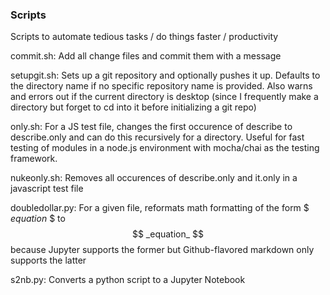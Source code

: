 ### Scripts

Scripts to automate tedious tasks / do things faster / productivity

commit.sh: Add all change files and commit them with a message

setupgit.sh: Sets up a git repository and optionally pushes it up. Defaults to the directory name if no specific repository name is provided. Also warns and errors out if the current directory is desktop (since I frequently make a directory but forget to cd into it before initializing a git repo)

only.sh: For a JS test file, changes the first occurence of describe to describe.only and can do this recursively for a directory. Useful for fast testing of modules in a node.js environment with mocha/chai as the testing framework.

nukeonly.sh: Removes all occurences of describe.only and it.only in a javascript test file

doubledollar.py: For a given file, reformats math formatting of the form $ _equation_ $ to $$ _equation_ $$ because Jupyter supports the former but Github-flavored markdown only supports the latter

s2nb.py: Converts a python script to a Jupyter Notebook